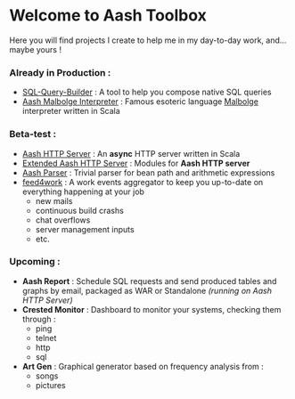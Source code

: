 # Welcome to Aash Toolbox

Here you will find projects I create to help me in my day-to-day work, and... maybe yours !

### Already in Production :
 * [SQL-Query-Builder](https://github.com/ledoyen/aash/tree/master/sql-query-builder) : A tool to help you compose native SQL queries
 * [Aash Malbolge Interpreter](https://github.com/ledoyen/aash/tree/master/aash-malbolge) : Famous esoteric language [Malbolge](http://esolangs.org/wiki/Malbolge) interpreter written in Scala

### Beta-test :
 * [Aash HTTP Server](https://github.com/ledoyen/aash/tree/master/aash-http-server) : An __async__ HTTP server written in Scala
 * [Extended Aash HTTP Server](https://github.com/ledoyen/aash/tree/master/extended-aash-http-server) : Modules for __Aash HTTP server__
 * [Aash Parser](https://github.com/ledoyen/aash/tree/master/aash-parser) : Trivial parser for bean path and arithmetic expressions
 * [feed4work](https://github.com/ledoyen/aash/tree/master/feed4work) : A work events aggregator to keep you up-to-date on everything happening at your job
   * new mails
   * continuous build crashs
   * chat overflows
   * server management inputs
   * etc.


### Upcoming :
 * __Aash Report__ : Schedule SQL requests and send produced tables and graphs by email, packaged as WAR or Standalone _(running on Aash HTTP Server)_
 * __Crested Monitor__ : Dashboard to monitor your systems, checking them through :
   * ping
   * telnet
   * http
   * sql
 * __Art Gen__ : Graphical generator based on frequency analysis from :
   * songs
   * pictures
